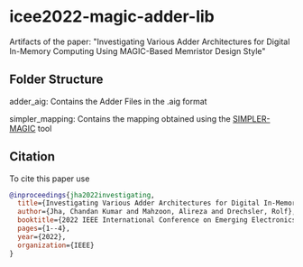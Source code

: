 # icee2022-magic-adder-lib
Artifacts of the paper: "Investigating Various Adder Architectures for Digital In-Memory Computing Using MAGIC-Based Memristor Design Style"

## Folder Structure

adder_aig: Contains the Adder Files in the .aig format

simpler_mapping: Contains the mapping obtained using the [SIMPLER-MAGIC](https://github.com/RotemBenHur/SIMPLER-MAGIC) tool

## Citation

To cite this paper use
```bibtex
@inproceedings{jha2022investigating,
  title={Investigating Various Adder Architectures for Digital In-Memory Computing Using MAGIC-based Memristor Design Style},
  author={Jha, Chandan Kumar and Mahzoon, Alireza and Drechsler, Rolf},
  booktitle={2022 IEEE International Conference on Emerging Electronics (ICEE)},
  pages={1--4},
  year={2022},
  organization={IEEE}
}
```

